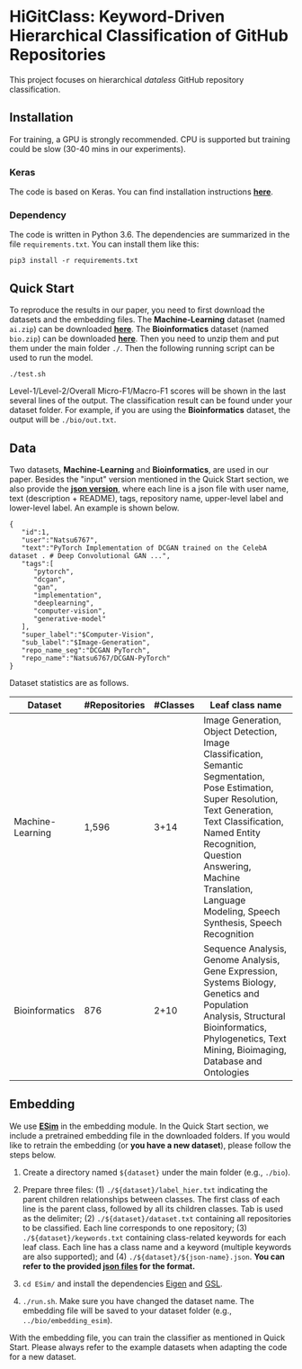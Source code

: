 # HiGitClass: Keyword-Driven Hierarchical Classification of GitHub Repositories
This project focuses on hierarchical _dataless_ GitHub repository classification.

## Installation
For training, a GPU is strongly recommended. CPU is supported but training could be slow (30-40 mins in our experiments).

### Keras
The code is based on Keras. You can find installation instructions [**here**](https://keras.io/#installation).

### Dependency
The code is written in Python 3.6. The dependencies are summarized in the file ```requirements.txt```. You can install them like this:

```
pip3 install -r requirements.txt
```

## Quick Start
To reproduce the results in our paper, you need to first download the datasets and the embedding files. The **Machine-Learning** dataset (named ```ai.zip```) can be downloaded [**here**](https://drive.google.com/file/d/1vyoSzsL3KwmRKd7mDpdWaCzcUVADdYHW/view?usp=sharing). The **Bioinformatics** dataset (named ```bio.zip```) can be downloaded [**here**](https://drive.google.com/file/d/1PpikOHSWQ61lO0sDsBnijwj56lOtmVlR/view?usp=sharing). Then you need to unzip them and put them under the main folder ```./```. Then the following running script can be used to run the model.

```
./test.sh
```

Level-1/Level-2/Overall Micro-F1/Macro-F1 scores will be shown in the last several lines of the output. The classification result can be found under your dataset folder. For example, if you are using the **Bioinformatics** dataset, the output will be ```./bio/out.txt```.

## Data
Two datasets, **Machine-Learning** and **Bioinformatics**, are used in our paper. Besides the "input" version mentioned in the Quick Start section, we also provide the [**json version**](https://drive.google.com/file/d/1C7V9Ww-ZaoWqaHdNR_fryXfEmZEowYXK/view?usp=sharing), where each line is a json file with user name, text (description + README), tags, repository name, upper-level label and lower-level label. An example is shown below.

```
{  
   "id":1,
   "user":"Natsu6767",
   "text":"PyTorch Implementation of DCGAN trained on the CelebA dataset . # Deep Convolutional GAN ...",
   "tags":[  
      "pytorch",
      "dcgan",
      "gan",
      "implementation",
      "deeplearning",
      "computer-vision",
      "generative-model"
   ],
   "super_label":"$Computer-Vision",
   "sub_label":"$Image-Generation",
   "repo_name_seg":"DCGAN PyTorch",
   "repo_name":"Natsu6767/DCGAN-PyTorch"
}
```

Dataset statistics are as follows.

|Dataset | #Repositories | #Classes | Leaf class name| 
| ------------- |-------------| -----| ---------- |
| Machine-Learning | 1,596 | 3+14 | Image Generation, Object Detection, Image Classification, Semantic Segmentation, Pose Estimation,  Super Resolution, Text Generation, Text Classification, Named Entity Recognition, Question Answering, Machine Translation, Language Modeling, Speech Synthesis, Speech Recognition|
| Bioinformatics | 876 | 2+10 | Sequence Analysis, Genome Analysis, Gene Expression, Systems Biology, Genetics and Population Analysis, Structural Bioinformatics, Phylogenetics, Text Mining, Bioimaging, Database and Ontologies|

## Embedding
We use [**ESim**](https://github.com/shangjingbo1226/ESim) in the embedding module. In the Quick Start section, we include a pretrained embedding file in the downloaded folders. If you would like to retrain the embedding (or **you have a new dataset**), please follow the steps below.

1. Create a directory named ```${dataset}``` under the main folder (e.g., ```./bio```).

2. Prepare three files: (1) ```./${dataset}/label_hier.txt``` indicating the parent children relationships between classes. The first class of each line is the parent class, followed by all its children classes. Tab is used as the delimiter; (2) ```./${dataset}/dataset.txt``` containing all repositories to be classified. Each line corresponds to one repository; (3) ```./${dataset}/keywords.txt``` containing class-related keywords for each leaf class. Each line has a class name and a keyword (multiple keywords are also supported); and (4) ```./${dataset}/${json-name}.json```. **You can refer to the provided [json files](https://drive.google.com/file/d/1C7V9Ww-ZaoWqaHdNR_fryXfEmZEowYXK/view?usp=sharing) for the format.**

3. ```cd ESim/``` and install the dependencies [Eigen](http://eigen.tuxfamily.org/index.php?title=Main_Page) and [GSL](https://www.gnu.org/software/gsl/).

4. ```./run.sh```. Make sure you have changed the dataset name. The embedding file will be saved to your dataset folder (e.g., ```../bio/embedding_esim```).

With the embedding file, you can train the classifier as mentioned in Quick Start.
Please always refer to the example datasets when adapting the code for a new dataset.

